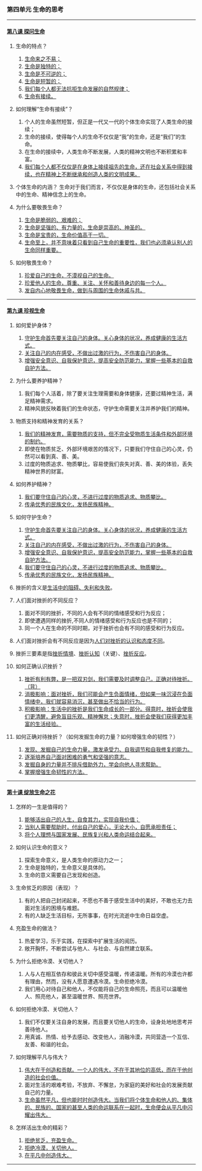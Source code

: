 ### 第四单元 生命的思考

---

#### [第八课 探问生命](./%E7%AC%AC%E5%85%AB%E8%AF%BE%20%E6%8E%A2%E9%97%AE%E7%94%9F%E5%91%BD)

1. 生命的特点？
    1. <u>生命来之不易；</u>
    2. <u>生命是独特的；</u>
    3. <u>生命是不可逆的；</u>
    4. <u>生命是短暂的；</u>
    5. <u>我们每个人都无法抗拒生命发展的自然规律；</u>
    6. <u>生命有接续。</u>

2. 如何理解“生命有接续”？
    1. 个人的生命虽然短暂，但正是一代又一代的个体生命实现了人类生命的接续；
    2. 生命的接续，使得每个人的生命不仅仅是“我”的生命，还是“我们”的生命。
    3. 在生命的接续中，人类生命不断发展，人类的精神文明也不断积累和丰富。
    4. <u>我们每个人都不仅仅是在身体上接续祖先的生命，还在社会关系中得到接续，也在精神上不断继承和创造人类的文明成果。</u>

3. 个体生命的内涵？
    生命对于我们而言，不仅仅是身体的生命，还包括社会关系中的生命、精神信念上的生命。

4. 为什么要敬畏生命？
    1. <u>生命是脆弱的、艰难的；</u>
    2. <u>生命是坚强的、有力量的，生命是崇高的、神圣的。</u>
    3. <u>生命是宝贵的，生命价值高于一切。</u>
    4. <u>生命至上，并不意味着只看到自己生命的重要性，我们也必须承认别人的生命同样重要。</u>

5. 如何敬畏生命？
    1. <u>珍爱自己的生命，不漠视自己的生命。</u>
    2. <u>珍爱他人的生命，尊重、关注、关怀和善待身边的每一个人。</u>
    3. <u>发自内心地敬畏生命，做到与周围的生命休戚与共。</u>

---

#### [第九课 珍视生命](./%E7%AC%AC%E4%B9%9D%E8%AF%BE%20%E7%8F%8D%E8%A7%86%E7%94%9F%E5%91%BD)

1. 如何爱护身体？
   1. <u>守护生命首先要关注自己的身体。关心身体的状况，养成健康的生活方式。</u>
   2. <u>关注自己的内在感受，不做出过激的行为，不伤害自己的身体。</u>
   3. <u>增强安全意识、自我保护意识，提高安全防范能力，掌握一些基本的自救自护方法。</u>

2. 为什么要养护精神？
   1. 我们每个人活着，除了要关注生理需要和身体健康，还要过精神生活，满足精神需求。
   2. 精神风貌反映着我们的生命状态，守护生命需要关注并养护我们的精神。

3. 物质支持和精神发育的关系？
   1. <u>我们的精神发育，需要物质的支持，但不完全受物质生活条件和外部环境的制约。</u>
   2. 即使在物质贫乏、外部环境艰苦的情况下，只要我们守住自己的心灵，仍然可以看到真、善、美。
   3. 过度的物质追求、物质攀比，容易使我们丧失对真、善、美的体验，丢失精神世界的财富。

4. 如何养护精神？
   1. <u>我们要守住自己的心灵，不进行过度的物质追求、物质攀比。</u>
   2. <u>传承优秀的民族文化，发扬民族精神。</u>

5. 如何守护生命？
   1. <u>守护生命首先要关注自己的身体。关心身体的状况，养成健康的生活方式。</u>
   2. <u>关注自己的内在感受，不做出过激的行为，不伤害自己的身体。</u>
   3. <u>增强安全意识、自我保护意识，提高安全防范能力，掌握一些基本的自救自护方法。</u>
   4. <u>我们要守住自己的心灵，不进行过度的物质追求、物质攀比。</u>
   5. <u>传承优秀的民族文化，发扬民族精神。</u>

6. 挫折的含义是<u>生活中的阻碍、失利和失败</u>。

7. 人们面对挫折的不同反应？
   1. 面对不同的挫折，不同的人会有不同的情绪感受和行为反应；
   2. 即使遭遇同样的挫折,不同人的情绪感受和行为反应也是不同的；
   3. 同一个人在生命的不同时期，对于挫折也会有不同的感受和行为反应。

8. 人们面对挫折会有不同反应是因为<u>人们对挫折的认识和态度不同</u>。

9. 挫折三要素是指<u>挫折情境</u>、<u>挫折认知</u>（关键）、<u>挫折反应</u>。

10. 如何正确认识挫折？
    1. <u>挫折有利有弊，是一把双刃剑，我们需要及时调整自己，正确对待挫折。（背）</u>
    2. <u>消极影响：面对挫折，我们可能会产生负面情绪，但如果一味沉浸在负面情绪中，我们就容易消沉，甚至做出不恰当的行为。</u>
    3. <u>积极影响：生活中的挫折是我们生命成长的一部分。得意时，挫折会使我们更清醒，避免盲目乐观、精神懈怠；失意时，挫折会使我们获得更加丰富的生活经验。</u>

11. 如何正确对待挫折？（如何发掘生命的力量？如何增强生命的韧性？）
    1. <u>发现、发掘自己的生命力量，激发承受力、自我调节和自我修复的能力。</u>
    2. <u>逐渐培养自己面对困难的勇气和坚强的意志。</u>
    3. <u>发掘自身的力量并不排斥借助外力，学会向他人寻求帮助。</u>
    4. <u>掌握增强生命韧性的方法。</u>

---

#### [第十课 绽放生命之花](./%E7%AC%AC%E5%8D%81%E8%AF%BE%20%E7%BB%BD%E6%94%BE%E7%94%9F%E5%91%BD%E4%B9%8B%E8%8A%B1)

1. 怎样的一生是值得的？
   1. <u>能够活出自己的人生，自食其力，实现自我价值；</u>
   2. <u>当别人需要帮助时，付出自己的爱心，无论大小，自愿承担责任；</u>
   3. <u>将个人理想与国家发展、民族复兴和人类命运结合起来。</u>

2. 如何认识生命的意义？
   1. 探索生命意义，是人类生命的原动力之一；
   2. 生命是独特的，生命意义是具体的。
   3. 生命的意义需要自己发现和创造。

3. 生命贫乏的原因（表现）？
   1. 有的人把自己封闭起来，不愿也不善于感受生活中的美好，不敢也无力去面对生活的困境与难题。
   2. 有的人缺乏生活目标，无所事事，在时光流逝中生命日益空虚。

4. 充盈生命的做法？
   1. 热爱学习，乐于实践，在探索中扩展生活的阅历。
   2. 敞开胸怀，不断尝试与他人、与社会、与自然建立联系。

5. 为什么拒绝冷漠、关切他人？
   1. 人与人在相互依存和彼此关切中感受温暖，传递温暖。所有的冷漠也许都有理由，然而，没有人愿意遭遇冷漠。生命拒绝冷漠。
   2. 我们用心对待自己和他人，不仅能将自己的生命照亮，而且可以温暖他人、照亮他人，甚至温暖世界、照亮世界。

6. 如何拒绝冷漠、关切他人？
   1. 我们不仅要关注自身的发展，而且要关切他人的生命，设身处地地思考并善待他人。
   2. 用真诚、热情、给予去感动、改变他人，消融冷漠，共同营造一个互信、友善、和谐的社会。

7. 如何理解平凡与伟大？
   1. <u>伟大在于创造和贡献。一个人的伟大，不在于其地位的高低，而在于他创造的社会价值。</u>
   2. 面对生活的艰难考验，不放弃、不懈怠，为家庭的美好和社会的发展贡献自己的力量。
   3. <u>生命虽然平凡，但也能时时创造伟大。当我们将个体生命和他人的、集体的、民族的、国家的甚至人类的命运联系在一起时，生命便会从平凡中闪耀出伟大。</u>

8. 怎样活出生命的精彩？
   1. <u>拒绝贫乏，充盈生命。</u>
   2. <u>拒绝冷漠，关切他人。</u>
   3. <u>在平凡中创造伟大。</u>

---
